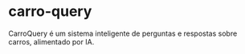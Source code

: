 # carro-query
CarroQuery é um sistema inteligente de perguntas e respostas sobre carros, alimentado por IA.
